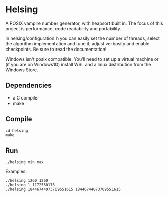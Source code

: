 # Helsing
A POSIX vampire number generator, with heapsort built in.
The focus of this project is performance, code readability and portability.

In helsing/configuration.h you can easily set the number of threads, select the algorithm implementation and tune it, adjust verbosity and enable checkpoints.
Be sure to read the documentation!

Windows isn't posix compatible. You'll need to set up a virtual machine or (if you are on Windows10) install WSL and a linux distribution from the Windows Store.

## Dependencies
 - a C compiler
 - make

## Compile
```
cd helsing
make
```
## Run
```
./helsing min max
```
Examples:
```
./helsing 1260 1260
./helsing 1 1172560176
./helsing 18446744073709551615 18446744073709551615
```
